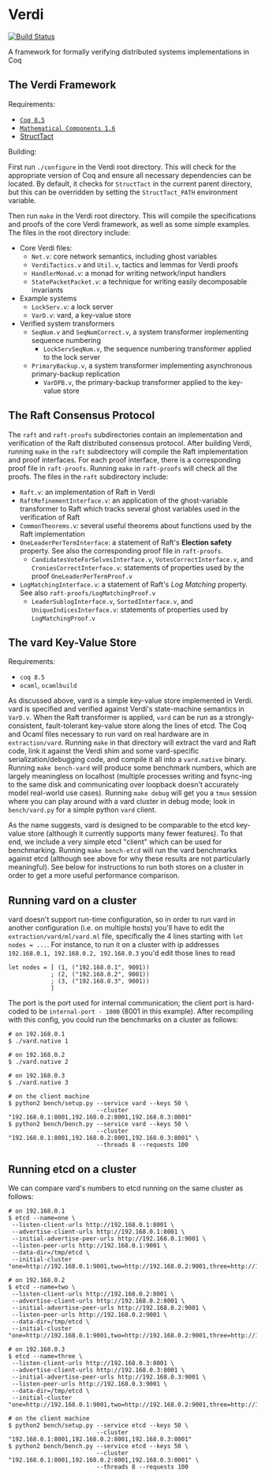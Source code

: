 Verdi
=====

[![Build Status](https://api.travis-ci.org/uwplse/verdi.svg?branch=master)](https://travis-ci.org/uwplse/verdi)

A framework for formally verifying distributed systems implementations in Coq

The Verdi Framework
-------------------

Requirements:

 - [`Coq 8.5`](https://coq.inria.fr/download)
 - [`Mathematical Components 1.6`](http://math-comp.github.io/math-comp/)
 - [StructTact](https://github.com/uwplse/StructTact)

Building:

First run `./configure` in the Verdi root directory.  This will check
for the appropriate version of Coq and ensure all necessary
dependencies can be located. By default, it checks for `StructTact` in
the current parent directory, but this can be overridden by setting
the `StructTact_PATH` environment variable.

Then run `make` in the Verdi root directory.  This will compile the
specifications and proofs of the core Verdi framework, as well as some
simple examples. The files in the root directory include:

- Core Verdi files:
    - `Net.v`: core network semantics, including ghost variables
    - `VerdiTactics.v` and `Util.v`, tactics and lemmas for Verdi proofs
    - `HandlerMonad.v`: a monad for writing network/input handlers
    - `StatePacketPacket.v`: a technique for writing easily decomposable
    invariants
- Example systems
    - `LockServ.v`: a lock server
    - `VarD.v`: vard, a key-value store
- Verified system transformers
    - `SeqNum.v` and `SeqNumCorrect.v`, a system transformer
      implementing sequence numbering
      - `LockServSeqNum.v`, the sequence numbering transformer
         applied to the lock server
    - `PrimaryBackup.v`, a system transformer implementing asynchronous
      primary-backup replication
      - `VarDPB.v`, the primary-backup transformer applied to the
        key-value store

The Raft Consensus Protocol
---------------------------

The `raft` and `raft-proofs` subdirectories contain an implementation and
verification of the Raft distributed consensus protocol. After
building Verdi, running `make` in the `raft` subdirectory will compile
the Raft implementation and proof interfaces. For each proof interface,
there is a corresponding proof file in `raft-proofs`.
Running `make` in `raft-proofs` will check all the proofs.
The files in the `raft` subdirectory include:

- `Raft.v`: an implementation of Raft in Verdi
- `RaftRefinementInterface.v`: an application of the ghost-variable transformer
  to Raft which tracks several ghost variables used in the
  verification of Raft
- `CommonTheorems.v`: several useful theorems about functions used by
  the Raft implementation
- `OneLeaderPerTermInterface`: a statement of Raft's **Election
  safety** property. See also the corresponding proof file in `raft-proofs`.
  - `CandidatesVoteForSelvesInterface.v`, `VotesCorrectInterface.v`, and
    `CroniesCorrectInterface.v`: statements of properties used by the proof
    `OneLeaderPerTermProof.v`
- `LogMatchingInterface.v`: a statement of Raft's *Log Matching*
    property. See also `raft-proofs/LogMatchingProof.v`
  - `LeaderSublogInterface.v`, `SortedInterface.v`, and `UniqueIndicesInterface.v`: statements
   of properties used by `LogMatchingProof.v`

The vard Key-Value Store
------------------------

Requirements:

- `coq 8.5`
- `ocaml`, `ocamlbuild`

As discussed above, vard is a simple key-value store implemented in
Verdi. vard is specified and verified against Verdi's state-machine
semantics in `VarD.v`. When the Raft transformer is applied, `vard`
can be run as a strongly-consistent, fault-tolerant key-value store
along the lines of etcd. The Coq and Ocaml files necessary to run vard
on real hardware are in `extraction/vard`. Running `make` in that
directory will extract the vard and Raft code, link it against the
Verdi shim and some vard-specific serialization/debugging code, and
compile it all into a `vard.native` binary. Running `make bench-vard`
will produce some benchmark numbers, which are largely meaningless on
localhost (multiple processes writing and fsync-ing to the same disk
and communicating over loopback doesn't accurately model real-world
use cases). Running `make debug` will get you a `tmux` session where
you can play around with a vard cluster in debug mode; look in
`bench/vard.py` for a simple python `vard` client.

As the name suggests, vard is designed to be comparable to the etcd
key-value store (although it currently supports many fewer
features). To that end, we include a very simple etcd "client" which
can be used for benchmarking. Running `make bench-etcd` will run the
vard benchmarks against etcd (although see above for why these results
are not particularly meaningful). See below for instructions to run
both stores on a cluster in order to get a more useful performance
comparison.

Running vard on a cluster
-------------------------

vard doesn't support run-time configuration, so in order to run vard
in another configuration (i.e. on multiple hosts) you'll have to edit
the `extraction/vard/ml/vard.ml` file, specifically the 4 lines starting
with `let nodes = ...`. For instance, to run it on a cluster with ip
addresses `192.168.0.1, 192.168.0.2, 192.168.0.3` you'd edit those
lines to read

    let nodes = [ (1, ("192.168.0.1", 9001))
                ; (2, ("192.168.0.2", 9001))
                ; (3, ("192.168.0.3", 9001))
                ]

The port is the port used for internal communication; the client port
is hard-coded to be `internal-port - 1000` (8001 in this
example). After recompiling with this config, you could run the
benchmarks on a cluster as follows:

    # on 192.168.0.1
    $ ./vard.native 1

    # on 192.168.0.2
    $ ./vard.native 2
    
    # on 192.168.0.3
    $ ./vard.native 3

    # on the client machine
    $ python2 bench/setup.py --service vard --keys 50 \
                             --cluster "192.168.0.1:8001,192.168.0.2:8001,192.168.0.3:8001"
    $ python2 bench/bench.py --service vard --keys 50 \
                             --cluster "192.168.0.1:8001,192.168.0.2:8001,192.168.0.3:8001" \
                             --threads 8 --requests 100


Running etcd on a cluster
-------------------------

We can compare vard's numbers to etcd running on the same cluster as
follows:

    # on 192.168.0.1
    $ etcd --name=one \
     --listen-client-urls http://192.168.0.1:8001 \
     --advertise-client-urls http://192.168.0.1:8001 \
     --initial-advertise-peer-urls http://192.168.0.1:9001 \
     --listen-peer-urls http://192.168.0.1:9001 \
     --data-dir=/tmp/etcd \
     --initial-cluster "one=http://192.168.0.1:9001,two=http://192.168.0.2:9001,three=http://192.168.0.3:9001"

    # on 192.168.0.2
    $ etcd --name=two \
     --listen-client-urls http://192.168.0.2:8001 \
     --advertise-client-urls http://192.168.0.2:8001 \
     --initial-advertise-peer-urls http://192.168.0.2:9001 \
     --listen-peer-urls http://192.168.0.2:9001 \
     --data-dir=/tmp/etcd \
     --initial-cluster "one=http://192.168.0.1:9001,two=http://192.168.0.2:9001,three=http://192.168.0.3:9001"

    # on 192.168.0.3
    $ etcd --name=three \
     --listen-client-urls http://192.168.0.3:8001 \
     --advertise-client-urls http://192.168.0.3:8001 \
     --initial-advertise-peer-urls http://192.168.0.3:9001 \
     --listen-peer-urls http://192.168.0.3:9001 \
     --data-dir=/tmp/etcd \
     --initial-cluster "one=http://192.168.0.1:9001,two=http://192.168.0.2:9001,three=http://192.168.0.3:9001"

    # on the client machine
    $ python2 bench/setup.py --service etcd --keys 50 \
                             --cluster "192.168.0.1:8001,192.168.0.2:8001,192.168.0.3:8001"
    $ python2 bench/bench.py --service etcd --keys 50 \
                             --cluster "192.168.0.1:8001,192.168.0.2:8001,192.168.0.3:8001" \
                             --threads 8 --requests 100

